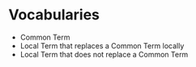 # Vocabularies

- Common Term
- Local Term that replaces a Common Term locally
- Local Term that does not replace a Common Term
